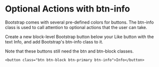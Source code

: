 # Optional Actions with btn-info

Bootstrap comes with several pre-defined colors for buttons. The btn-info class is used to call attention to optional actions that the user can take.

Create a new block-level Bootstrap button below your Like button with the text Info, and add Bootstrap's btn-info class to it.

Note that these buttons still need the btn and btn-block classes.

```
<button class="btn btn-block btn-primary btn-info">Info</button>
```
